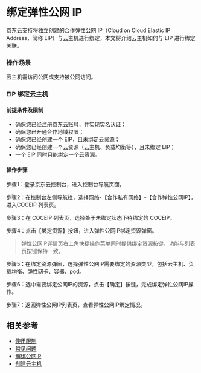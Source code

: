 # 绑定弹性公网 IP

京东云支持将独立创建的合作弹性公网 IP（Cloud on Cloud Elastic IP Address，简称 EIP）与云主机进行绑定，本文将介绍云主机如何与 EIP 进行绑定关联。

### 操作场景

云主机需访问公网或支持被公网访问。


<div id="user-content-1"> </div>

### EIP 绑定云主机

#### 前提条件及限制

- 确保您已经[注册京东云账号](https://user.jdcloud.com/register?returnUrl=https%3A%2F%2Fwww.jdcloud.com%2F)，并实现[实名认证](https://docs.jdcloud.com/cn/real-name-verification/introduction)；
- 确保您已开通合作地域权限；
- 确保您已经创建一个 EIP，且未绑定云资源；
- 确保您已经创建一个云资源（云主机、负载均衡等），且未绑定 EIP；
- 一个 EIP 同时只能绑定一个云资源。

#### 操作步骤

步骤1：登录京东云控制台，进入控制台导航页面。

步骤2：在控制台左侧导航栏，选择网络-【合作私有网络】-【合作弹性公网IP】，进入COCEIP 列表页。

步骤3：在 COCEIP 列表页，选择处于未绑定状态下待绑定的 COCEIP。

步骤4：点击【绑定资源】按钮，进入弹性公网IP绑定资源弹窗。


> 弹性公网IP详情页右上角快捷操作菜单同时提供绑定资源按键，功能与列表页按键保持一致。
	
步骤5：在绑定资源弹窗，选择弹性公网IP需要绑定的资源类型，包括云主机、负载均衡、弹性网卡、容器、pod。

步骤6：选中需要绑定公网IP的资源，点击【确定】按键，完成绑定弹性公网IP操作。

步骤7：返回弹性公网IP列表页，查看弹性公网IP绑定情况。



## 相关参考

- [使用限制](../../Introduction/Restrictions.md)
- [常见问题](https://docs.jdcloud.com/cn/elastic-ip/faq)
- [解绑公网IP](https://docs.jdcloud.com/cn/elastic-ip/associate-elastic-ip)
- [创建云主机](https://docs.jdcloud.com/cn/virtual-machines/create-instance)
